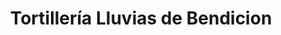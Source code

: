 ---
title: "Tortillería Lluvias de Bendicion"
url: /quetzaltenango/tortilleria-lluvias-de-bendicion/
shop: Bäckerei
---